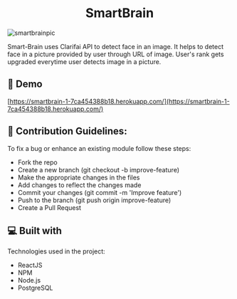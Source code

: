 


<h1 align="center" id="title">SmartBrain</h1>

![smartbrainpic](https://github.com/Peterloveprogramming/SmartBrain/assets/131538732/bf629ade-31e0-4dad-9925-8e89081ad6a3)


<p id="description">Smart-Brain uses Clarifai API to detect face in an image. It helps to detect face in a picture provided by user through URL of image. User's rank gets upgraded everytime user detects image in a picture.</p>

<h2>🚀 Demo</h2>

[https://smartbrain-1-7ca454388b18.herokuapp.com/](https://smartbrain-1-7ca454388b18.herokuapp.com/)

  <h2>🍰 Contribution Guidelines:</h2>

To fix a bug or enhance an existing module follow these steps: 

*   Fork the repo
*   Create a new branch (git checkout -b improve-feature)
*   Make the appropriate changes in the files
*   Add changes to reflect the changes made
*   Commit your changes (git commit -m 'Improve feature')
*   Push to the branch (git push origin improve-feature)
*   Create a Pull Request
  
<h2>💻 Built with</h2>

Technologies used in the project:

*   ReactJS
*   NPM
*   Node.js
*   PostgreSQL
